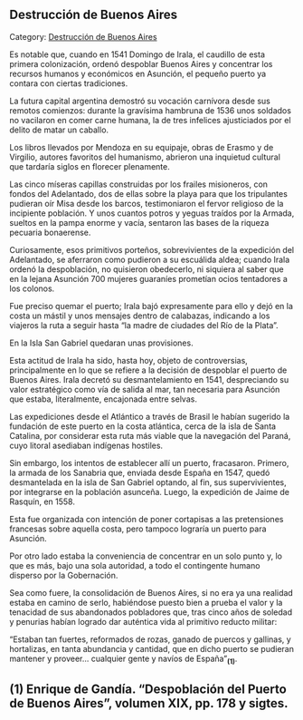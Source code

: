 ## Destrucción de Buenos Aires

Category: [Destrucción de Buenos Aires](http://descubrircorrientes.com.ar/2012/index.php/3168-historia-desde-el-origen-hasta-1814/tierra-argentina-1492-1588/reciprocidad-y-parentesco-hispano-guarani/destruccion-de-buenos-aires)

Es notable que, cuando en 1541 Domingo de Irala, el caudillo de esta primera colonización, ordenó despoblar Buenos Aires y concentrar los recursos humanos y económicos en Asunción, el pequeño puerto ya contara con ciertas tradiciones.

La futura capital argentina demostró su vocación carnívora desde sus remotos comienzos: durante la gravísima hambruna de 1536 unos soldados no vacilaron en comer carne humana, la de tres infelices ajusticiados por el delito de matar un caballo.

Los libros llevados por Mendoza en su equipaje, obras de Erasmo y de Virgilio, autores favoritos del humanismo, abrieron una inquietud cultural que tardaría siglos en florecer plenamente.

Las cinco míseras capillas construidas por los frailes misioneros, con fondos del Adelantado, dos de ellas sobre la playa para que los tripulantes pudieran oír Misa desde los barcos, testimoniaron el fervor religioso de la incipiente población. Y unos cuantos potros y yeguas traídos por la Armada, sueltos en la pampa enorme y vacía, sentaron las bases de la riqueza pecuaria bonaerense.

Curiosamente, esos primitivos porteños, sobrevivientes de la expedición del Adelantado, se aferraron como pudieron a su escuálida aldea; cuando Irala ordenó la despoblación, no quisieron obedecerlo, ni siquiera al saber que en la lejana Asunción 700 mujeres guaraníes prometían ocios tentadores a los colonos.

Fue preciso quemar el puerto; Irala bajó expresamente para ello y dejó en la costa un mástil y unos mensajes dentro de calabazas, indicando a los viajeros la ruta a seguir hasta “la madre de ciudades del Río de la Plata”.

En la Isla San Gabriel quedaran unas provisiones.

Esta actitud de Irala ha sido, hasta hoy, objeto de controversias, principalmente en lo que se refiere a la decisión de despoblar el puerto de Buenos Aires. Irala decretó su desmantelamiento en 1541, despreciando su valor estratégico como vía de salida al mar, tan necesaria para Asunción que estaba, literalmente, encajonada entre selvas.

Las expediciones desde el Atlántico a través de Brasil le habían sugerido la fundación de este puerto en la costa atlántica, cerca de la isla de Santa Catalina, por considerar esta ruta más viable que la navegación del Paraná, cuyo litoral asediaban indígenas hostiles.

Sin embargo, los intentos de establecer allí un puerto, fracasaron. Primero, la armada de los Sanabria que, enviada desde España en 1547, quedó desmantelada en la isla de San Gabriel optando, al fin, sus supervivientes, por integrarse en la población asunceña. Luego, la expedición de Jaime de Rasquín, en 1558.

Esta fue organizada con intención de poner cortapisas a las pretensiones francesas sobre aquella costa, pero tampoco lograría un puerto para Asunción.

Por otro lado estaba la conveniencia de concentrar en un solo punto y, lo que es más, bajo una sola autoridad, a todo el contingente humano disperso por la Gobernación.

Sea como fuere, la consolidación de Buenos Aires, si no era ya una realidad estaba en camino de serlo, habiéndose puesto bien a prueba el valor y la tenacidad de sus abandonados pobladores que, tras cinco años de soledad y penurias habían logrado dar auténtica vida al primitivo reducto militar:

“Estaban tan fuertes, reformados de rozas, ganado de puercos y gallinas, y hortalizas, en tanta abundancia y cantidad, que en dicho puerto se pudieran mantener y proveer... cualquier gente y navíos de España”<sub><strong>(1)</strong></sub>.  

## **(1)** Enrique de Gandía. “Despoblación del Puerto de Buenos Aires”, volumen XIX, pp. 178 y sigtes.